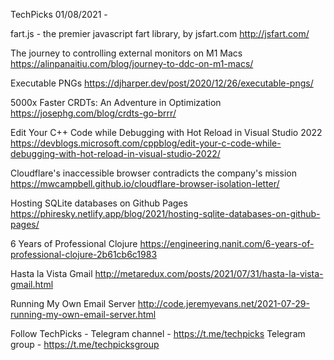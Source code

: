 TechPicks 01/08/2021 -

fart.js - the premier javascript fart library, by jsfart.com
http://jsfart.com/

The journey to controlling external monitors on M1 Macs
https://alinpanaitiu.com/blog/journey-to-ddc-on-m1-macs/

Executable PNGs
https://djharper.dev/post/2020/12/26/executable-pngs/

5000x Faster CRDTs: An Adventure in Optimization
https://josephg.com/blog/crdts-go-brrr/

Edit Your C++ Code while Debugging with Hot Reload in Visual Studio 2022
https://devblogs.microsoft.com/cppblog/edit-your-c-code-while-debugging-with-hot-reload-in-visual-studio-2022/

Cloudflare's inaccessible browser contradicts the company's mission
https://mwcampbell.github.io/cloudflare-browser-isolation-letter/

Hosting SQLite databases on Github Pages
https://phiresky.netlify.app/blog/2021/hosting-sqlite-databases-on-github-pages/

6 Years of Professional Clojure
https://engineering.nanit.com/6-years-of-professional-clojure-2b61cb6c1983

Hasta la Vista Gmail
http://metaredux.com/posts/2021/07/31/hasta-la-vista-gmail.html

Running My Own Email Server
http://code.jeremyevans.net/2021-07-29-running-my-own-email-server.html

Follow TechPicks -
Telegram channel - https://t.me/techpicks
Telegram group - https://t.me/techpicksgroup